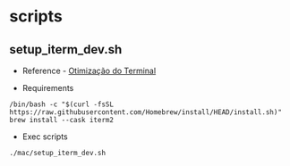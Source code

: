 # scripts

## setup_iterm_dev.sh
* Reference - [Otimização do Terminal](https://medium.com/@arojunior/otimizando-o-terminal-do-mac-os-x-com-iterm-e-oh-my-zsh-1b0e843b5eb2)

* Requirements
```shell script
/bin/bash -c "$(curl -fsSL https://raw.githubusercontent.com/Homebrew/install/HEAD/install.sh)"
brew install --cask iterm2
```

* Exec scripts
```shell script
./mac/setup_iterm_dev.sh
```